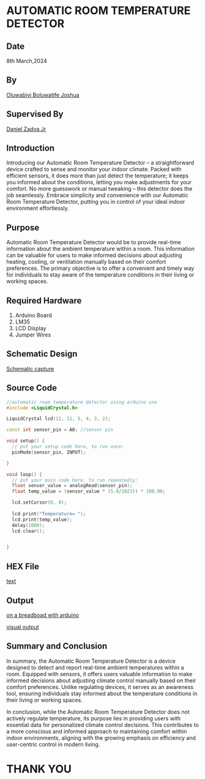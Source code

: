 # AUTOMATIC ROOM TEMPERATURE DETECTOR
## Date
8th March,2024
## By
[Oluwabiyi Boluwatife Joshua](https://github.com/BoluBiyi03)
## Supervised By
[Daniel Zadva Jr](https://github.com/zadvajr)
## Introduction 
Introducing our Automatic Room Temperature Detector – a straightforward device crafted to sense and monitor your indoor climate. Packed with efficient sensors, it does more than just detect the temperature; it keeps you informed about the conditions, letting you make adjustments for your comfort. No more guesswork or manual tweaking – this detector does the job seamlessly. Embrace simplicity and convenience with our Automatic Room Temperature Detector, putting you in control of your ideal indoor environment effortlessly.
## Purpose 
Automatic Room Temperature Detector would be to provide real-time information about the ambient temperature within a room. This information can be valuable for users to make informed decisions about adjusting heating, cooling, or ventilation manually based on their comfort preferences. The primary objective is to offer a convenient and timely way for individuals to stay aware of the temperature conditions in their 
living or working spaces.
## Required Hardware 
1) Arduino Board
2) LM35
3) LCD Display
4) Jumper Wires
## Schematic Design 
[Schematic capture](https://drive.google.com/file/d/1UyTEMHNMLFzWqgTHpVoadyMwwe1sk8zn/view?usp=sharing)
## Source Code 
``` cpp
//automatic room temperature detector using arduino uno
#include <LiquidCrystal.h>

LiquidCrystal lcd(12, 11, 5, 4, 3, 2);

const int sensor_pin = A0; //sensor pin

void setup() {
  // put your setup code here, to run once:
  pinMode(sensor_pin, INPUT);

}

void loop() {
  // put your main code here, to run repeatedly:
  float sensor_value = analogRead(sensor_pin);
  float temp_value = (sensor_value * (5.0/1023)) * 100.00;

  lcd.setCursor(0, 0);
  
  lcd.print("Temperature= ");
  lcd.print(temp_value);
  delay(1000);
  lcd.clear();


}
```
## HEX File 
[text]([text](temp_detector_sketch/temp_detector_sketch.ino.hex))
## Output 
[on a breadboad with arduino]()

[visual output]()
## Summary and Conclusion
In summary, the Automatic Room Temperature Detector is a device designed to detect and report real-time ambient temperatures within a room. Equipped with sensors, it offers users valuable information to make informed decisions about adjusting climate control manually based on their comfort preferences. Unlike regulating devices, it serves as an awareness tool, ensuring individuals stay informed about the temperature conditions in their living or working spaces.

In conclusion, while the Automatic Room Temperature Detector does not actively regulate temperature, its purpose lies in providing users with essential data for personalized climate control decisions. This contributes to a more conscious and informed approach to maintaining comfort within indoor environments, aligning with the growing emphasis on efficiency and user-centric control in modern living.

# THANK YOU